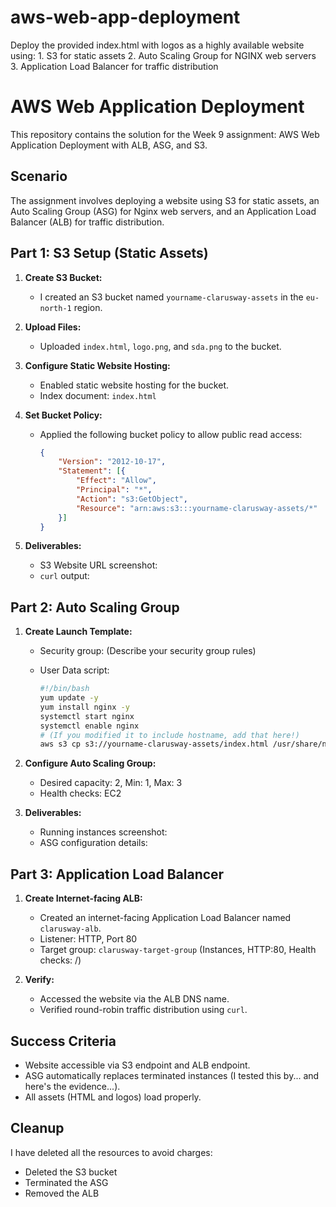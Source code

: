 # aws-web-app-deployment
Deploy the provided index.html with logos as a highly available website using: 1. S3 for static assets 2. Auto Scaling Group for NGINX web servers 3. Application Load Balancer for traffic distribution
# AWS Web Application Deployment

This repository contains the solution for the Week 9 assignment: AWS Web Application Deployment with ALB, ASG, and S3.

## Scenario

The assignment involves deploying a website using S3 for static assets, an Auto Scaling Group (ASG) for Nginx web servers, and an Application Load Balancer (ALB) for traffic distribution.

## Part 1: S3 Setup (Static Assets)

1.  **Create S3 Bucket:**
    * I created an S3 bucket named `yourname-clarusway-assets` in the `eu-north-1` region.


2.  **Upload Files:**
    * Uploaded `index.html`, `logo.png`, and `sda.png` to the bucket.

3.  **Configure Static Website Hosting:**
    * Enabled static website hosting for the bucket.
    * Index document: `index.html`

4.  **Set Bucket Policy:**
    * Applied the following bucket policy to allow public read access:

        ```json
        {
            "Version": "2012-10-17",
            "Statement": [{
                "Effect": "Allow",
                "Principal": "*",
                "Action": "s3:GetObject",
                "Resource": "arn:aws:s3:::yourname-clarusway-assets/*"
            }]
        }
        ```


5.  **Deliverables:**
    * S3 Website URL screenshot:  
    * `curl` output: 

## Part 2: Auto Scaling Group

1.  **Create Launch Template:**
    * Security group:  (Describe your security group rules)
    * User Data script:

        ```bash
        #!/bin/bash
        yum update -y
        yum install nginx -y
        systemctl start nginx
        systemctl enable nginx
        # (If you modified it to include hostname, add that here!)
        aws s3 cp s3://yourname-clarusway-assets/index.html /usr/share/nginx/html/
        ```

2.  **Configure Auto Scaling Group:** 
    * Desired capacity: 2, Min: 1, Max: 3
    * Health checks: EC2

3.  **Deliverables:**
    * Running instances screenshot:
    * ASG configuration details:

## Part 3: Application Load Balancer

1.  **Create Internet-facing ALB:**
    * Created an internet-facing Application Load Balancer named `clarusway-alb`.
    * Listener: HTTP, Port 80
    * Target group: `clarusway-target-group` (Instances, HTTP:80, Health checks: /)

2.  **Verify:**
    * Accessed the website via the ALB DNS name.
    * Verified round-robin traffic distribution using `curl`.


## Success Criteria

* Website accessible via S3 endpoint and ALB endpoint.
* ASG automatically replaces terminated instances (I tested this by... and here's the evidence...).
* All assets (HTML and logos) load properly.

## Cleanup

I have deleted all the resources to avoid charges:

* Deleted the S3 bucket 
* Terminated the ASG
* Removed the ALB 


